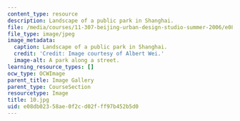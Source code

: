```yaml
---
content_type: resource
description: Landscape of a public park in Shanghai.
file: /media/courses/11-307-beijing-urban-design-studio-summer-2006/e08db02358ae0f2cd02fff97b452b5d0_10.jpg
file_type: image/jpeg
image_metadata:
  caption: Landscape of a public park in Shanghai.
  credit: 'Credit: Image courtesy of Albert Wei.'
  image-alt: A park along a street.
learning_resource_types: []
ocw_type: OCWImage
parent_title: Image Gallery
parent_type: CourseSection
resourcetype: Image
title: 10.jpg
uid: e08db023-58ae-0f2c-d02f-ff97b452b5d0
---
```

